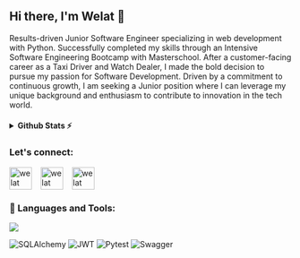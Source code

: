 ## Hi there, I'm Welat 👋

Results-driven Junior Software Engineer specializing in web development with Python. Successfully completed my skills through an Intensive Software Engineering Bootcamp with Masterschool. After a customer-facing career as a Taxi Driver and Watch Dealer, I made the bold decision to pursue my passion for Software Development. Driven by a commitment to continuous growth, I am seeking a Junior position where I can leverage my unique background and enthusiasm to contribute to innovation in the tech world.

<h4>
<details>
  <summary>Github Stats ⚡</summary>

  [![Top Langs](https://github-readme-stats.vercel.app/api/top-langs/?username=Welat-E&layout=compact&theme=blueberry&count_private=true&hide_border=true)](https://github.com/anuraghazra/github-readme-stats)
</details>
</h4>

<h3>Let's connect:</h3>
<p>
<a href="https://www.linkedin.com/in/welateren/" target="blank" ><img align="center" src="https://skillicons.dev/icons?i=linkedin" alt="welat eren" height="40" width="40" /></a>
  &nbsp;&nbsp;
<a href="mailto:welaterenug@gmail.com" target="blank"><img align="center" src="https://skillicons.dev/icons?i=gmail" alt="welat eren" height="40" width="40" /></a>
  &nbsp;&nbsp;
<a href="https://www.instagram.com/welat__e/" target="blank"><img align="center" src="https://skillicons.dev/icons?i=instagram" alt="welat eren" height="40" width="40" /></a>
</p>


<h3 align="left"> 🔧 Languages and Tools:</h3>
<p>
<img src="https://skillicons.dev/icons?i=py,html,css,git,flask,postgres,postman"/>

![SQLAlchemy](https://img.shields.io/badge/SQLAlchemy-CC0000?style=for-the-badge&logo=python&logoColor=white)
![JWT](https://img.shields.io/badge/JWT-000000?style=for-the-badge&logo=json-web-tokens&logoColor=white)
![Pytest](https://img.shields.io/badge/Pytest-0A9EDC?style=for-the-badge&logo=pytest&logoColor=white)
![Swagger](https://img.shields.io/badge/Swagger-85EA2D?style=for-the-badge&logo=swagger&logoColor=white)
</p>



